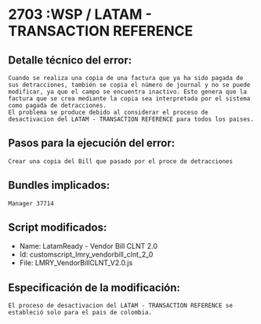 # 2703 :WSP / LATAM - TRANSACTION REFERENCE


## Detalle técnico del error:
    Cuando se realiza una copia de una factura que ya ha sido pagada de sus detracciones, también se copia el número de journal y no se puede modificar, ya que el campo se encuentra inactivo. Esto genera que la factura que se crea mediante la copia sea interpretada por el sistema como pagada de detracciones.
    El problema se produce debido al considerar el proceso de desactivacion del LATAM - TRANSACTION REFERENCE para todos los paises.
## Pasos para la ejecución del error:
    Crear una copia del Bill que pasado por el proce de detracciones
## Bundles implicados:
    Manager 37714 
## Script modificados:
* Name: LatamReady - Vendor Bill CLNT 2.0
* Id: customscript_lmry_vendorbill_clnt_2_0
* File: LMRY_VendorBillCLNT_V2.0.js
## Especificación de la modificación:
    El proceso de desactivacion del LATAM - TRANSACTION REFERENCE se estableció solo para el pais de colombia.